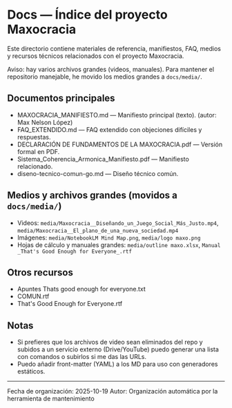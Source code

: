 # Docs — Índice del proyecto Maxocracia

Este directorio contiene materiales de referencia, manifiestos, FAQ, medios y recursos técnicos relacionados con el proyecto Maxocracia.

Aviso: hay varios archivos grandes (videos, manuales). Para mantener el repositorio manejable, he movido los medios grandes a `docs/media/`.

## Documentos principales

- MAXOCRACIA_MANIFIESTO.md — Manifiesto principal (texto). (autor: Max Nelson López)
- FAQ_EXTENDIDO.md — FAQ extendido con objeciones difíciles y respuestas.
- DECLARACIÓN DE FUNDAMENTOS DE LA MAXOCRACIA.pdf — Versión formal en PDF.
- Sistema_Coherencia_Armonica_Manifiesto.pdf — Manifiesto relacionado.
- diseno-tecnico-comun-go.md — Diseño técnico común.

## Medios y archivos grandes (movidos a `docs/media/`)

- Videos: `media/Maxocracia__Diseñando_un_Juego_Social_Más_Justo.mp4`, `media/Maxocracia__El_plano_de_una_nueva_sociedad.mp4`
- Imágenes: `media/NotebookLM Mind Map.png`, `media/logo maxo.png`
- Hojas de cálculo y manuales grandes: `media/outline maxo.xlsx`, `Manual _That's Good Enough for Everyone_.rtf`

## Otros recursos

- Apuntes Thats good enough for everyone.txt
- COMUN.rtf
- That's Good Enough for Everyone.rtf

## Notas

- Si prefieres que los archivos de video sean eliminados del repo y subidos a un servicio externo (Drive/YouTube) puedo generar una lista con comandos o subirlos si me das las URLs.
- Puedo añadir front-matter (YAML) a los MD para uso con generadores estáticos.

---

Fecha de organización: 2025-10-19
Autor: Organización automática por la herramienta de mantenimiento
